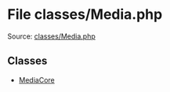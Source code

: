 File classes/Media.php
=========

Source: [classes/Media.php](https://github.com/PrestaShop/PrestaShop/blob/1.5.0.3/classes/Media.php)


Classes
-------

* [MediaCore](class.MediaCore.md)

